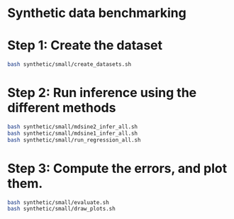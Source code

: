 # Synthetic data benchmarking


# Step 1: Create the dataset

```bash
bash synthetic/small/create_datasets.sh
```


# Step 2: Run inference using the different methods

```bash
bash synthetic/small/mdsine2_infer_all.sh
bash synthetic/small/mdsine1_infer_all.sh
bash synthetic/small/run_regression_all.sh
```


# Step 3: Compute the errors, and plot them.

```bash
bash synthetic/small/evaluate.sh
bash synthetic/small/draw_plots.sh
```
